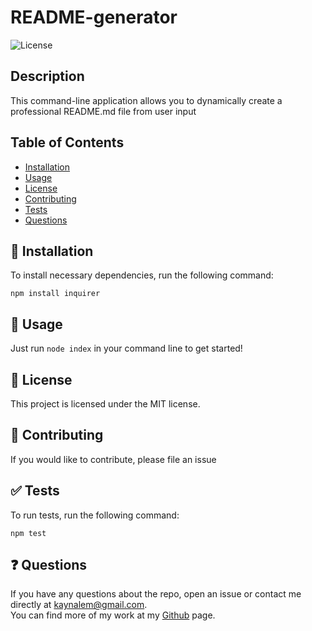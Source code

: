 
# README-generator
  ![License](https://img.shields.io/badge/License-MIT-blue.svg)

  ## Description
  This command-line application allows you to dynamically create a professional README.md file from user input

  ## Table of Contents
  * [Installation](#-installation)
  * [Usage](#-usage)
  * [License](#-license)
  * [Contributing](#-contributing)
  * [Tests](#-tests)
  * [Questions](#-questions)

  ## 🚀 Installation
  To install necessary dependencies, run the following command:
  ```
  npm install inquirer
  ```
  ## 📖 Usage
  Just run `node index` in your command line to get started!
  ## 📝 License
  This project is licensed under the MIT license.
  ## 🤝 Contributing
  If you would like to contribute, please file an issue
  ## ✅ Tests
  To run tests, run the following command:
  ```
  npm test
  ```
  ## ❓ Questions
  If you have any questions about the repo, open an issue or contact me directly at [kaynalem@gmail.com](mailto:kaynalem@gmail.com).  
  You can find more of my work at my [Github](https://github.com/kaynalem) page.
